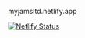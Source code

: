 myjamsltd.netlify.app

[![Netlify Status](https://api.netlify.com/api/v1/badges/558de85d-a790-4b1b-8981-919d43a1c21e/deploy-status)](https://app.netlify.com/projects/stellular-selkie-b7e471/deploys)
